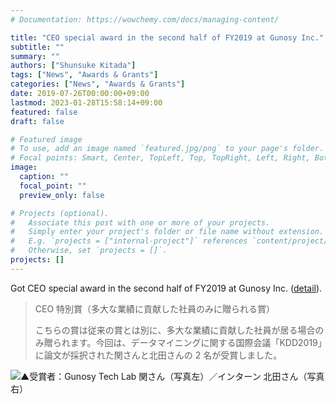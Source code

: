 ```yaml
---
# Documentation: https://wowchemy.com/docs/managing-content/

title: "CEO special award in the second half of FY2019 at Gunosy Inc."
subtitle: ""
summary: ""
authors: ["Shunsuke Kitada"]
tags: ["News", "Awards & Grants"]
categories: ["News", "Awards & Grants"]
date: 2019-07-26T00:00:00+09:00
lastmod: 2023-01-28T15:58:14+09:00
featured: false
draft: false

# Featured image
# To use, add an image named `featured.jpg/png` to your page's folder.
# Focal points: Smart, Center, TopLeft, Top, TopRight, Left, Right, BottomLeft, Bottom, BottomRight.
image:
  caption: ""
  focal_point: ""
  preview_only: false

# Projects (optional).
#   Associate this post with one or more of your projects.
#   Simply enter your project's folder or file name without extension.
#   E.g. `projects = ["internal-project"]` references `content/project/deep-learning/index.md`.
#   Otherwise, set `projects = []`.
projects: []
---
```


Got CEO special award in the second half of FY2019 at Gunosy Inc. ([detail](https://gunosiru.gunosy.co.jp/entry/party-7th-secondhalf)).

> CEO 特別賞（多大な業績に貢献した社員のみに贈られる賞）
> 
> こちらの賞は従来の賞とは別に、多大な業績に貢献した社員が居る場合のみ贈られます。今回は、データマイニングに関する国際会議「KDD2019」に論文が採択された関さんと北田さんの 2 名が受賞しました。

![▲受賞者：Gunosy Tech Lab 関さん（写真左）／インターン 北田さん（写真右）
](figure1.webp)
